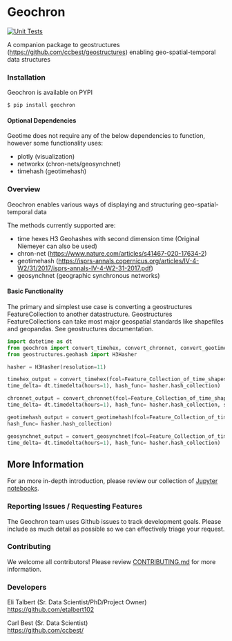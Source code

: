 # Geochron
[![Unit Tests](https://github.com/etalbert102/geochron/actions/workflows/unit-tests.yml/badge.svg)](https://github.com/etalbert102/geochron/actions/workflows/unit-tests.yml)

A companion package to geostructures (https://github.com/ccbest/geostructures) enabling geo-spatial-temporal data structures



### Installation

Geochron is available on PYPI
```
$ pip install geochron 
```

#### Optional Dependencies
Geotime does not require any of the below dependencies to function, however some functionality uses:
* plotly (visualization)
* networkx (chron-nets/geosynchnet)
* timehash (geotimehash)

### Overview

Geochron enables various ways of displaying and structuring geo-spatial-temporal data

The methods currently supported are:
* time hexes H3 Geohashes with second dimension time (Original Niemeyer can also be used)
* chron-net (https://www.nature.com/articles/s41467-020-17634-2)
* geotimehash (https://isprs-annals.copernicus.org/articles/IV-4-W2/31/2017/isprs-annals-IV-4-W2-31-2017.pdf)
* geosynchnet (geographic synchronous networks)


#### Basic Functionality
The primary and simplest use case is converting a geostructures FeatureCollection to another datastructure.
Geostructures FeatureCollections can take most major geospatial standards like shapefiles and geopandas. See geostructures documentation. 
```python
import datetime as dt
from geochron import convert_timehex, convert_chronnet, convert_geotimehash
from geostructures.geohash import H3Hasher

hasher = H3Hasher(resolution=11)

timehex_output = convert_timehex(fcol=Feature_Collection_of_time_shapes,
time_delta= dt.timedelta(hours=1), hash_func= hasher.hash_collection)

chronnet_output = convert_chronnet(fcol=Feature_Collection_of_time_shapes,
time_delta= dt.timedelta(hours=1), hash_func= hasher.hash_collection, self_loop = True, mode = "directed")

geotimehash_output = convert_geotimehash(fcol=Feature_Collection_of_time_shapes, precision = 8,
hash_func= hasher.hash_collection)

geosynchnet_output = convert_geosynchnet(fcol=Feature_Collection_of_time_shapes, 
time_delta= dt.timedelta(hours=1), hash_func= hasher.hash_collection)

```


## More Information

For an more in-depth introduction, please review our collection of [Jupyter notebooks](./notebooks).



### Reporting Issues / Requesting Features

The Geochron team uses Github issues to track development goals. Please include as much detail as possible so we can effectively triage your request.

### Contributing

We welcome all contributors! Please review [CONTRIBUTING.md](./CONTRIBUTING.md) for more information.

### Developers
Eli Talbert (Sr. Data Scientist/PhD/Project Owner)\
https://github.com/etalbert102 

Carl Best (Sr. Data Scientist)\
https://github.com/ccbest/

